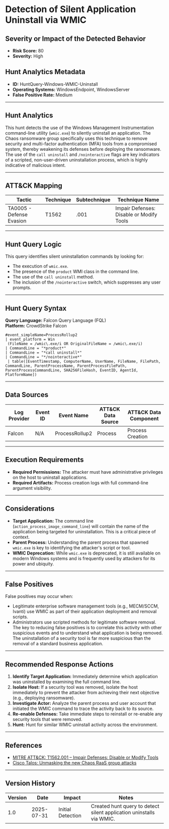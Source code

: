 # Detection of Silent Application Uninstall via WMIC

## Severity or Impact of the Detected Behavior
- **Risk Score:** 80
- **Severity:** High

## Hunt Analytics Metadata

- **ID:** HuntQuery-Windows-WMIC-Uninstall
- **Operating Systems:** WindowsEndpoint, WindowsServer
- **False Positive Rate:** Medium

---

## Hunt Analytics

This hunt detects the use of the Windows Management Instrumentation command-line utility (`wmic.exe`) to silently uninstall an application. The Chaos ransomware group specifically uses this technique to remove security and multi-factor authentication (MFA) tools from a compromised system, thereby weakening its defenses before deploying the ransomware. The use of the `call uninstall` and `/nointeractive` flags are key indicators of a scripted, non-user-driven uninstallation process, which is highly indicative of malicious intent.

---

## ATT&CK Mapping

| Tactic                        | Technique   | Subtechnique | Technique Name                                 |
|-------------------------------|-------------|--------------|------------------------------------------------|
| TA0005 - Defense Evasion      | T1562       | .001         | Impair Defenses: Disable or Modify Tools       |

---

## Hunt Query Logic

This query identifies silent uninstallation commands by looking for:
- The execution of `wmic.exe`.
- The presence of the `product` WMI class in the command line.
- The use of the `call uninstall` method.
- The inclusion of the `/nointeractive` switch, which suppresses any user prompts.

---

## Hunt Query Syntax

**Query Language:** Falcon Query Language (FQL)  
**Platform:** CrowdStrike Falcon

```fql
#event_simpleName=ProcessRollup2 
| event_platform = Win
 (FileName = /wmic\.exe/i OR OriginalFileName = /wmic\.exe/i)
| CommandLine = "*product*" 
| CommandLine = "*call uninstall*"
| CommandLine = "*/nointeractive*"
 | table([EventTimestamp, ComputerName, UserName, FileName, FilePath, CommandLine, ParentProcessName, ParentProcessFilePath, ParentProcessCommandLine, SHA256FileHash, EventID, AgentId, PlatformName])
```

---

## Data Sources

| Log Provider | Event ID | Event Name       | ATT&CK Data Source  | ATT&CK Data Component  |
|--------------|----------|------------------|---------------------|------------------------|
| Falcon       | N/A      | ProcessRollup2   | Process             | Process Creation       |

---

## Execution Requirements

- **Required Permissions:** The attacker must have administrative privileges on the host to uninstall applications.
- **Required Artifacts:** Process creation logs with full command-line argument visibility.

---

## Considerations

- **Target Application:** The command line (`action_process_image_command_line`) will contain the name of the application being targeted for uninstallation. This is a critical piece of context.
- **Parent Process:** Understanding the parent process that spawned `wmic.exe` is key to identifying the attacker's script or tool.
- **WMIC Deprecation:** While `wmic.exe` is deprecated, it is still available on modern Windows systems and is frequently used by attackers for its power and ubiquity.

---

## False Positives

False positives may occur when:
- Legitimate enterprise software management tools (e.g., MECM/SCCM, Ivanti) use WMIC as part of their application deployment and removal scripts.
- Administrators use scripted methods for legitimate software removal.
The key to reducing false positives is to correlate this activity with other suspicious events and to understand what application is being removed. The uninstallation of a security tool is far more suspicious than the removal of a standard business application.

---

## Recommended Response Actions

1.  **Identify Target Application:** Immediately determine which application was uninstalled by examining the full command line.
2.  **Isolate Host:** If a security tool was removed, isolate the host immediately to prevent the attacker from achieving their next objective (e.g., deploying ransomware).
3.  **Investigate Actor:** Analyze the parent process and user account that initiated the WMIC command to trace the activity back to its source.
4.  **Re-enable Defenses:** Take immediate steps to reinstall or re-enable any security tools that were removed.
5.  **Hunt:** Hunt for similar WMIC uninstall activity across the environment.

---

## References

- [MITRE ATT&CK: T1562.001 – Impair Defenses: Disable or Modify Tools](https://attack.mitre.org/techniques/T1562/001/)
- [Cisco Talos: Unmasking the new Chaos RaaS group attacks](https://blog.talosintelligence.com/new-chaos-ransomware/)

---

## Version History

| Version | Date       | Impact            | Notes                                                              |
|---------|------------|-------------------|--------------------------------------------------------------------|
| 1.0     | 2025-07-31 | Initial Detection | Created hunt query to detect silent application uninstalls via WMIC. |
